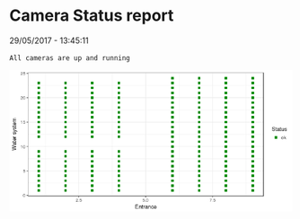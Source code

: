 Camera Status report
================
29/05/2017 - 13:45:11

    All cameras are up and running

![](camreport_files/figure-markdown_github/unnamed-chunk-2-1.png)
